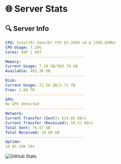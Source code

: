 # 🌐 Server Stats
## 🔍 Server Info
```yaml
CPU: Intel(R) Xeon(R) CPU E5-2699 v4 @ 1399.02MHz
CPU Usage: 7.20%
Cores: 44P | 88T
-----------------------------------
Memory:
Current Usage: 7.10 GB/503.74 GB
Available: 493.30 GB
-----------------------------------
Disk:
Current Usage: 21.56 GB/1.71 TB
Free: 1.60 TB
-----------------------------------
GPU:
No GPU detected
-----------------------------------
Network:
Current Transfer (Sent): 614.85 KB/s
Current Transfer (Received): 59.51 KB/s
Total Sent: 74.67 GB
Total Received: 18.88 GB
-----------------------------------
Uptime:
1d 6h 24m 19s
```
![GitHub Stats](https://img.shields.io/badge/Updated-2025-04-20_23:33:07-blue)